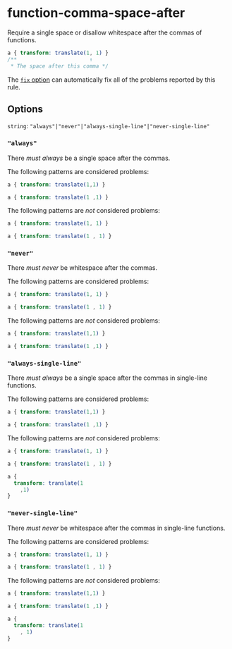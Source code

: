 # function-comma-space-after

Require a single space or disallow whitespace after the commas of functions.

<!-- prettier-ignore -->
```css
a { transform: translate(1, 1) }
/**                       ↑
 * The space after this comma */
```

The [`fix` option](https://github.com/stylelint/stylelint/tree/14.16.1/docs/user-guide/usage/options.md#fix) can automatically fix all of the problems reported by this rule.

## Options

`string`: `"always"|"never"|"always-single-line"|"never-single-line"`

### `"always"`

There _must always_ be a single space after the commas.

The following patterns are considered problems:

<!-- prettier-ignore -->
```css
a { transform: translate(1,1) }
```

<!-- prettier-ignore -->
```css
a { transform: translate(1 ,1) }
```

The following patterns are _not_ considered problems:

<!-- prettier-ignore -->
```css
a { transform: translate(1, 1) }
```

<!-- prettier-ignore -->
```css
a { transform: translate(1 , 1) }
```

### `"never"`

There _must never_ be whitespace after the commas.

The following patterns are considered problems:

<!-- prettier-ignore -->
```css
a { transform: translate(1, 1) }
```

<!-- prettier-ignore -->
```css
a { transform: translate(1 , 1) }
```

The following patterns are _not_ considered problems:

<!-- prettier-ignore -->
```css
a { transform: translate(1,1) }
```

<!-- prettier-ignore -->
```css
a { transform: translate(1 ,1) }
```

### `"always-single-line"`

There _must always_ be a single space after the commas in single-line functions.

The following patterns are considered problems:

<!-- prettier-ignore -->
```css
a { transform: translate(1,1) }
```

<!-- prettier-ignore -->
```css
a { transform: translate(1 ,1) }
```

The following patterns are _not_ considered problems:

<!-- prettier-ignore -->
```css
a { transform: translate(1, 1) }
```

<!-- prettier-ignore -->
```css
a { transform: translate(1 , 1) }
```

<!-- prettier-ignore -->
```css
a {
  transform: translate(1
    ,1)
}
```

### `"never-single-line"`

There _must never_ be whitespace after the commas in single-line functions.

The following patterns are considered problems:

<!-- prettier-ignore -->
```css
a { transform: translate(1, 1) }
```

<!-- prettier-ignore -->
```css
a { transform: translate(1 , 1) }
```

The following patterns are _not_ considered problems:

<!-- prettier-ignore -->
```css
a { transform: translate(1,1) }
```

<!-- prettier-ignore -->
```css
a { transform: translate(1 ,1) }
```

<!-- prettier-ignore -->
```css
a {
  transform: translate(1
    , 1)
}
```
